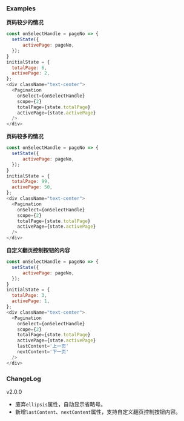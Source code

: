 ### Examples

**页码较少的情况**

```js
const onSelectHandle = pageNo => {
  setState({
      activePage: pageNo,
  });
}
initialState = {
  totalPage: 6,
  activePage: 2,
};
<div className="text-center">
  <Pagination
    onSelect={onSelectHandle}
    scope={2}
    totalPage={state.totalPage}
    activePage={state.activePage}
  />
</div>
```

**页码较多的情况**

```js
const onSelectHandle = pageNo => {
  setState({
      activePage: pageNo,
  });
}
initialState = {
  totalPage: 99,
  activePage: 50,
};
<div className="text-center">
  <Pagination
    onSelect={onSelectHandle}
    scope={2}
    totalPage={state.totalPage}
    activePage={state.activePage}
  />
</div>
```

**自定义翻页控制按钮的内容**

```js
const onSelectHandle = pageNo => {
  setState({
      activePage: pageNo,
  });
}
initialState = {
  totalPage: 3,
  activePage: 1,
};
<div className="text-center">
  <Pagination
    onSelect={onSelectHandle}
    scope={2}
    totalPage={state.totalPage}
    activePage={state.activePage}
    lastContent='上一页'
    nextContent='下一页'
  />
</div>
```

### ChangeLog
v2.0.0
- 废弃`ellipsis`属性，自动显示省略号。
- 新增`lastContent`、`nextContent`属性，支持自定义翻页控制按钮内容。